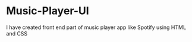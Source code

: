 # Music-Player-UI
I have created front end part of music player app like Spotify using HTML and CSS
